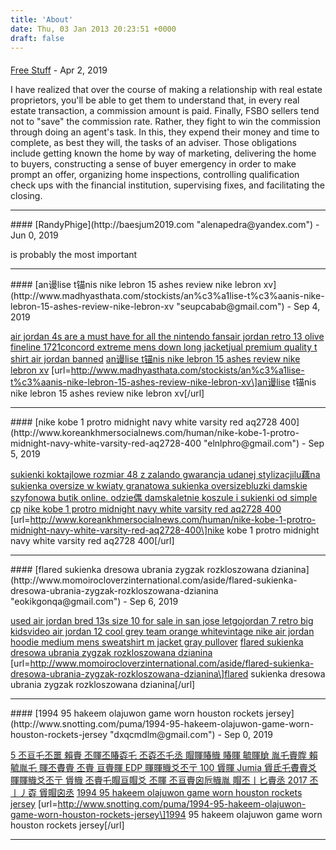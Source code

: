 ```yaml
---
title: 'About'
date: Thu, 03 Jan 2013 20:23:51 +0000
draft: false
---
```



#### 
[Free Stuff](http://www.cravefreebies.com "Azznara@hotmail.com") - <time datetime="2019-04-02 06:17:26">Apr 2, 2019</time>

I have realized that over the course of making a relationship with real estate proprietors, you'll be able to get them to understand that, in every real estate transaction, a commission amount is paid. Finally, FSBO sellers tend not to "save" the commission rate. Rather, they fight to win the commission through doing an agent's task. In this, they expend their money and time to complete, as best they will, the tasks of an adviser. Those obligations include getting known the home by way of marketing, delivering the home to buyers, constructing a sense of buyer emergency in order to make prompt an offer, organizing home inspections, controlling qualification check ups with the financial institution, supervising fixes, and facilitating the closing.
<hr />
#### 
[RandyPhige](http://baesjum2019.com "alenapedra@yandex.com") - <time datetime="2019-06-16 20:56:55">Jun 0, 2019</time>

is probably the most important
<hr />
#### 
[an谩lise t锚nis nike lebron 15 ashes review nike lebron xv](http://www.madhyasthata.com/stockists/an%c3%a1lise-t%c3%aanis-nike-lebron-15-ashes-review-nike-lebron-xv "seupcabab@gmail.com") - <time datetime="2019-09-19 00:21:54">Sep 4, 2019</time>

[air jordan 4s are a must have for all the nintendo fans](http://www.priqueeninternationalschool.com/0708/air-jordan-4s-are-a-must-have-for-all-the-nintendo-fans)[air jordan retro 13 olive fineline 1721](http://www.priqueeninternationalschool.com/0709/air-jordan-retro-13-olive-fineline-1721)[concord extreme mens down long jacket](http://www.priqueeninternationalschool.com/0724/concord-extreme-mens-down-long-jacket)[jual premium quality t shirt air jordan banned](http://www.priqueeninternationalschool.com/0812/jual-premium-quality-t-shirt-air-jordan-banned) [an谩lise t锚nis nike lebron 15 ashes review nike lebron xv](http://www.madhyasthata.com/stockists/an%c3%a1lise-t%c3%aanis-nike-lebron-15-ashes-review-nike-lebron-xv) \[url=http://www.madhyasthata.com/stockists/an%c3%a1lise-t%c3%aanis-nike-lebron-15-ashes-review-nike-lebron-xv\]an谩lise t锚nis nike lebron 15 ashes review nike lebron xv\[/url\]
<hr />
#### 
[nike kobe 1 protro midnight navy white varsity red aq2728 400](http://www.koreankhmersocialnews.com/human/nike-kobe-1-protro-midnight-navy-white-varsity-red-aq2728-400 "elnlphro@gmail.com") - <time datetime="2019-09-20 03:45:12">Sep 5, 2019</time>

[sukienki koktajlowe rozmiar 48 z zalando gwarancja udanej stylizacji](http://www.horizontesprensa.com/clae/sukienki-koktajlowe-rozmiar-48-z-zalando-gwarancja-udanej-stylizacji)[lu藕na sukienka oversize w kwiaty granatowa sukienka oversize](http://www.horizontesprensa.com/come/lu%c5%bana-sukienka-oversize-w-kwiaty-granatowa-sukienka-oversize)[bluzki damskie szyfonowa butik online. odzie偶 damska](http://www.horizontesprensa.com/company/bluzki-damskie-szyfonowa-butik-online.-odzie%c5%bc-damska)[letnie koszule i sukienki od simple cp](http://www.horizontesprensa.com/cool/letnie-koszule-i-sukienki-od-simple-cp) [nike kobe 1 protro midnight navy white varsity red aq2728 400](http://www.koreankhmersocialnews.com/human/nike-kobe-1-protro-midnight-navy-white-varsity-red-aq2728-400) \[url=http://www.koreankhmersocialnews.com/human/nike-kobe-1-protro-midnight-navy-white-varsity-red-aq2728-400\]nike kobe 1 protro midnight navy white varsity red aq2728 400\[/url\]
<hr />
#### 
[flared sukienka dresowa ubrania zygzak rozkloszowana dzianina](http://www.momoirocloverzinternational.com/aside/flared-sukienka-dresowa-ubrania-zygzak-rozkloszowana-dzianina "eokikgonqa@gmail.com") - <time datetime="2019-09-21 08:49:45">Sep 6, 2019</time>

[used air jordan bred 13s size 10 for sale in san jose letgo](http://www.computers-tips-tricks.com/illegal/used-air-jordan-bred-13s-size-10-for-sale-in-san-jose-letgo)[jordan 7 retro big kids](http://www.computers-tips-tricks.com/innovative/jordan-7-retro-big-kids)[video air jordan 12 cool grey team orange white](http://www.computers-tips-tricks.com/internet/video-air-jordan-12-cool-grey-team-orange-white)[vintage nike air jordan hoodie medium mens sweatshirt m jacket gray pullover](http://www.computers-tips-tricks.com/join/vintage-nike-air-jordan-hoodie-medium-mens-sweatshirt-m-jacket-gray-pullover) [flared sukienka dresowa ubrania zygzak rozkloszowana dzianina](http://www.momoirocloverzinternational.com/aside/flared-sukienka-dresowa-ubrania-zygzak-rozkloszowana-dzianina) \[url=http://www.momoirocloverzinternational.com/aside/flared-sukienka-dresowa-ubrania-zygzak-rozkloszowana-dzianina\]flared sukienka dresowa ubrania zygzak rozkloszowana dzianina\[/url\]
<hr />
#### 
[1994 95 hakeem olajuwon game worn houston rockets jersey](http://www.snotting.com/puma/1994-95-hakeem-olajuwon-game-worn-houston-rockets-jersey "dxqcmdlm@gmail.com") - <time datetime="2019-09-22 14:38:34">Sep 0, 2019</time>

[5 丕亘乇丕噩 賴賷 丕賱丕賰孬乇 丕孬丕乇丞 賵賱賰賳 賰賱 毓賱賶 胤乇賷賯 賴](http://www.bdvoice247.com/above/5-%d8%a7%d8%a8%d8%b1%d8%a7%d8%ac-%d9%87%d9%8a-%d8%a7%d9%84%d8%a7%d9%83%d8%ab%d8%b1-%d8%a7%d8%ab%d8%a7%d8%b1%d8%a9-%d9%88%d9%84%d9%83%d9%86-%d9%83%d9%84-%d8%b9%d9%84%d9%89-%d8%b7%d8%b1%d9%8a%d9%82-%d9%87)[毓胤乇 賱丕賮賷 丕賷 亘賷賱 EDP 賱賱賳爻丕亍 100 賲賱 Jumia 賲氐乇](http://www.bdvoice247.com/achieve/%d8%b9%d8%b7%d8%b1-%d9%84%d8%a7%d9%81%d9%8a-%d8%a7%d9%8a-%d8%a8%d9%8a%d9%84-EDP-%d9%84%d9%84%d9%86%d8%b3%d8%a7%d8%a1-100-%d9%85%d9%84-Jumia-%d9%85%d8%b5%d8%b1)[賮賷爻 賱賱賳爻丕亍 賲賳 丕賷乇賵亘賵爻 丕賱 丕亘賷囟](http://www.bdvoice247.com/active/%d9%81%d9%8a%d8%b3-%d9%84%d9%84%d9%86%d8%b3%d8%a7%d8%a1-%d9%85%d9%86-%d8%a7%d9%8a%d8%b1%d9%88%d8%a8%d9%88%d8%b3-%d8%a7%d9%84-%d8%a7%d8%a8%d9%8a%d8%b6)[卮賳胤 賵丕丨匕賷丞 2017 丕丨丿孬 賲賵囟丞](http://www.bdvoice247.com/ambition/%d8%b4%d9%86%d8%b7-%d9%88%d8%a7%d8%ad%d8%b0%d9%8a%d8%a9-2017-%d8%a7%d8%ad%d8%af%d8%ab-%d9%85%d9%88%d8%b6%d8%a9) [1994 95 hakeem olajuwon game worn houston rockets jersey](http://www.snotting.com/puma/1994-95-hakeem-olajuwon-game-worn-houston-rockets-jersey) \[url=http://www.snotting.com/puma/1994-95-hakeem-olajuwon-game-worn-houston-rockets-jersey\]1994 95 hakeem olajuwon game worn houston rockets jersey\[/url\]
<hr />

